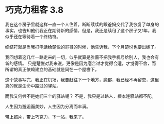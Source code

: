 # 巧克力租客 3.8

我在这个房子里就这样一直一个人住着，断断续续的跟爸妈交代了我恢复了单身的事实，也告知他们我正在期待新的感情，但是，我还是续租了这个房子又1年，我似乎还在等待着一个终结符。

终结符就是当我打电话给楚悦的哥哥的时候，他告诉我，下个月楚悦也要出嫁了。

我回想着这几年一路走来的一切，似乎就算是雅薰不把我手机号给别人，我也会有新的感情。
只是楚悦对我来说，更像是因为磨合过才觉得合适，才觉得不舍，而所谓的真正依赖建立的基础就是同在一个屋檐下。


这个故事写完，我正在机场，我要赶往下一个地方，魔都，我已经不再留恋，这里真的就是生命中路过的驿站。

而我又何尝不是她们三个的驿站呢？
不是，我只是过路人，根本连驿站都不配。

人生因为邂逅而美妙，人生因为分离而丰满。

带上照片，带上巧克力，下一站，我来了。